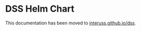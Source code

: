 # DSS Helm Chart

This documentation has been moved to [interuss.github.io/dss](https://interuss.github.io/dss).
